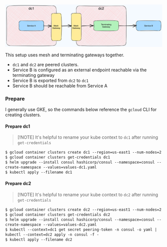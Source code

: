 ![](setup.png)

This setup uses mesh and terminating gateways together.
- `dc1` and `dc2` are peered clusters.
- Service B is configured as an external endpoint reachable via the terminating gateway
- Service B is exported from `dc2` to `dc1`
- Service B should be reachable from Service A

### Prepare

I generally use GKE, so the commands below reference the `gcloud` CLI for creating clusters.

#### Prepare dc1

> [!NOTE] It's helpful to rename your kube context to `dc1` after running `get-credentials`

```shell
$ gcloud container clusters create dc1 --region=us-east1 --num-nodes=2
$ gcloud container clusters get-credentials dc1
$ helm upgrade --install consul hashicorp/consul --namespace=consul --create-namespace --values=values-dc1.yaml
$ kubectl apply --filename dc1
```


#### Prepare dc2

> [!NOTE] It's helpful to rename your kube context to `dc2` after running `get-credentials`

```shell
$ gcloud container clusters create dc2 --region=us-east1 --num-nodes=2
$ gcloud container clusters get-credentials dc2
$ helm upgrade --install consul hashicorp/consul --namespace=consul --create-namespace --values=values-dc2.yaml
$ kubectl --context=dc1 get secret peering-token -n consul -o yaml | kubectl --context=dc2 apply -n consul -f -
$ kubectl apply --filename dc2
```